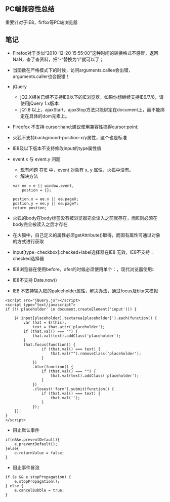## PC端兼容性总结

重要针对于IE8，firfox等PC端浏览器

## 笔记

-  Firefox对于类似“2010-12-20 15:55:00”这种时间的转换格式不感冒，返回NaN，查了查资料，把“-”替换为“/”就可以了；
- 当函数在严格模式下的时候，访问arguments.callee会出错，arguments.caller也会报错！
- jQuery    
    - jQ2.X相关已经不支持IE9以下的IE浏览器，如果你想继续支持IE6/7/8，请使用jQuery 1.x版本
    - jQ1.8 以上，ajaxStart、ajaxStop方法只能绑定在document上，而不能绑定在具体的dom元素上。
- Fireofox 不支持 cursor:hand;建议使用兼容性搞得cursor:point;
- 火狐不支持background-position-x/y属性，这个也是标准
- IE8及以下版本不支持修改input的type属性值
- event.x 与 event.y 问题
    - 现有问题 
    在IE 中，event 对象有 x, y 属性，火狐中没有。 
    - 解决方法 
    ```
    var ee = e || window.event,
        postion = {};

    postion.x = ee.x || ee.pageX;
    postion.y = ee.y || ee.pageY;
    return postion;
    ```
    

- 火狐的body在body标签没有被浏览器完全读入之前就存在，而IE则必须在body完全被读入之后才存在
- 在火狐中，自己定义的属性必须getAttribute()取得，而固有属性可通过对象的方式进行获取
- input[type=checkbox]:checked+label选择器在IE8 无效，IE8不支持：checked选择器
- IE8浏览器在使用before，afer的时候必须使用单个：，现代浏览器使用:: 
- IE8不支持 Date.now()
- IE8 不支持输入框的palceholder属性，解决办法，通过focus及blur来模拟
```
<script src="jQuery.js"></script>
<script type="text/javascript"> 
if (!('placeholder' in document.createElement('input'))) {

    $('input[placeholder],textarea[placeholder]').each(function() {
        var that = $(this),
            text = that.attr('placeholder');
        if (that.val() === "") {
            that.val(text).addClass('placeholder');
        }
        that.focus(function() {
                if (that.val() === text) {
                    that.val("").removeClass('placeholder');
                }
            })
            .blur(function() {
                if (that.val() === "") {
                    that.val(text).addClass('placeholder');
                }
            })
            .closest('form').submit(function() {
                if (that.val() === text) {
                    that.val('');
                }
            });
    });
}  
</script>
```

- 阻止默认事件
```
if(e&&e.preventDefault){
    e.preventDefault();
}else{
    e.returnValue = false;
}
```

- 阻止事件冒泡
```
if (e && e.stopPropagation) {
    e.stopPropagation();
} else {
    e.cancelBubble = true;
}
```